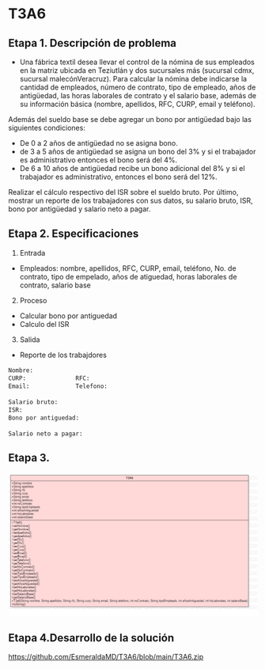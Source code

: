# T3A6
## Etapa 1. Descripción de problema 

- Una fábrica textil desea llevar el control de la nómina de sus empleados en la matriz ubicada en Teziutlán y dos sucursales más (sucursal cdmx, sucursal malecónVeracruz). Para calcular la nómina debe indicarse la cantidad de empleados, número de contrato, tipo de empleado, años de antigüedad, las horas laborales de contrato y el salario base, además de su información básica (nombre, apellidos, RFC, CURP, email y teléfono).

Además del sueldo base se debe agregar un bono por antigüedad bajo las siguientes condiciones:

 -  De 0 a 2 años de antigüedad no se asigna bono.
 -  de 3 a 5 años de antigüedad se asigna un bono del 3% y si el trabajador es administrativo entonces el bono será del 4%.
 -  De 6 a 10 años de antigüedad recibe un bono adicional del 8% y si el trabajador es administrativo, entonces el bono será del 12%.

Realizar el cálculo respectivo del ISR sobre el sueldo bruto.
Por último, mostrar un reporte de los trabajadores con sus datos, su salario bruto, ISR, bono por antigüedad y salario neto a pagar.


## Etapa 2. Especificaciones


1. Entrada 
 - Empleados: nombre, apellidos, RFC, CURP, email, teléfono, No. de contrato, tipo de empelado, años de atiguedad, horas laborales de contrato, salario base 

2. Proceso
 - Calcular bono por antiguedad 
 - Calculo del ISR

3. Salida
 - Reporte de los trabajdores 
~~~
Nombre:                     
CURP:              RFC: 
Email:             Telefono:

Salario bruto:
ISR:
Bono por antiguedad:

Salario neto a pagar:
~~~

## Etapa 3.
![](https://github.com/EsmeraldaMD/T3A6/blob/main/T3a6.png)

## Etapa 4.Desarrollo de la solución
https://github.com/EsmeraldaMD/T3A6/blob/main/T3A6.zip 
